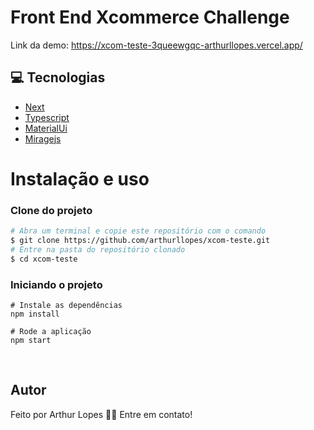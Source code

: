 # Front End Xcommerce Challenge


Link da demo: https://xcom-teste-3queewgqc-arthurllopes.vercel.app/


## 💻 Tecnologias

 - [Next](https://nextjs.org/)
 - [Typescript](https://www.typescriptlang.org/)
 - [MaterialUi](https://mui.com/pt/material-ui/getting-started/overview/) 
 - [Miragejs](https://miragejs.com/) 


# Instalação e uso

### **Clone do projeto**

```bash
# Abra um terminal e copie este repositório com o comando
$ git clone https://github.com/arthurllopes/xcom-teste.git
# Entre na pasta do repositório clonado
$ cd xcom-teste
```

### **Iniciando o projeto**

```
# Instale as dependências
npm install

# Rode a aplicação
npm start
```
<br>


## Autor
Feito por Arthur Lopes 👋🏽 Entre em contato!
